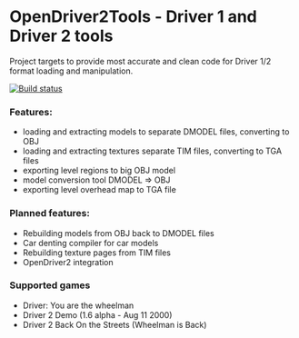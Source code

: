 # OpenDriver2Tools - Driver 1 and Driver 2 tools

Project targets to provide most accurate and clean code for Driver 1/2 format loading and manipulation.

[![Build status](https://ci.appveyor.com/api/projects/status/59t58wq3etym653n/branch/master?svg=true)](https://ci.appveyor.com/project/SoapyMan/opendriver2tools/branch/master)

### Features:
 - loading and extracting models to separate DMODEL files, converting to OBJ
 - loading and extracting textures separate TIM files, converting to TGA files
 - exporting level regions to big OBJ model
 - model conversion tool DMODEL => OBJ
 - exporting level overhead map to TGA file
 
### Planned features:
 - Rebuilding models from OBJ back to DMODEL files
 - Car denting compiler for car models
 - Rebuilding texture pages from TIM files
 - OpenDriver2 integration
 
### Supported games
- Driver: You are the wheelman
- Driver 2 Demo (1.6 alpha - Aug 11 2000)
- Driver 2 Back On the Streets (Wheelman is Back)
